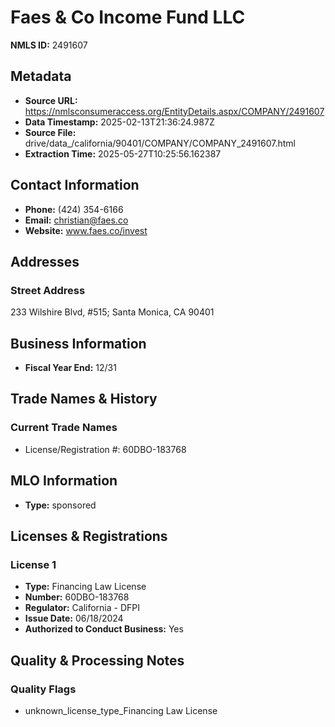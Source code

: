# Faes & Co Income Fund LLC

**NMLS ID:** 2491607

## Metadata
- **Source URL:** https://nmlsconsumeraccess.org/EntityDetails.aspx/COMPANY/2491607
- **Data Timestamp:** 2025-02-13T21:36:24.987Z
- **Source File:** drive/data_/california/90401/COMPANY/COMPANY_2491607.html
- **Extraction Time:** 2025-05-27T10:25:56.162387

## Contact Information
- **Phone:** (424) 354-6166
- **Email:** christian@faes.co
- **Website:** www.faes.co/invest

## Addresses
### Street Address
233 Wilshire Blvd, #515; Santa Monica, CA 90401

## Business Information
- **Fiscal Year End:** 12/31

## Trade Names & History
### Current Trade Names
- License/Registration #: 60DBO-183768

## MLO Information
- **Type:** sponsored

## Licenses & Registrations

### License 1
- **Type:** Financing Law License
- **Number:** 60DBO-183768
- **Regulator:** California - DFPI
- **Issue Date:** 06/18/2024
- **Authorized to Conduct Business:** Yes

## Quality & Processing Notes
### Quality Flags
- unknown_license_type_Financing Law License
